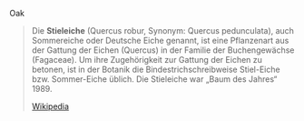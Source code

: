 Oak
> Die **Stieleiche** (Quercus robur, Synonym: Quercus pedunculata), auch Sommereiche oder Deutsche Eiche genannt, ist eine Pflanzenart aus der Gattung der Eichen (Quercus) in der Familie der Buchengewächse (Fagaceae). Um ihre Zugehörigkeit zur Gattung der Eichen zu betonen, ist in der Botanik die Bindestrichschreibweise Stiel-Eiche bzw. Sommer-Eiche üblich. Die Stieleiche war „Baum des Jahres“ 1989.
>
> [Wikipedia](https://de.wikipedia.org/wiki/Stieleiche)